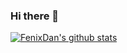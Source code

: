 ### Hi there 👋

<!--
**FenixDan/FenixDan** is a ✨ _special_ ✨ repository because its `README.md` (this file) appears on your GitHub profile.

Here are some ideas to get you started:

- 🔭 I’m currently working on ...
- 🌱 I’m currently learning ...
- 👯 I’m looking to collaborate on ...
- 🤔 I’m looking for help with ...
- 💬 Ask me about ...
- 📫 How to reach me: ...
- 😄 Pronouns: ...
- ⚡ Fun fact: ...
-->
[![FenixDan's github stats](https://github-readme-stats.vercel.app/api?username=fenixdan&show_icons=true&count_private=true&theme=react&show_owner=false&icon_color=F7CA18)](https://github.com/fenixdan/fenixdan)
